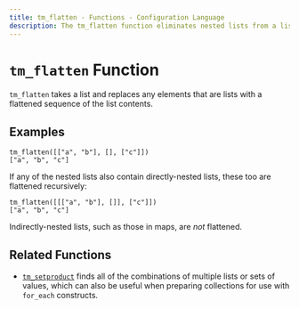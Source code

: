 ```yaml
---
title: tm_flatten - Functions - Configuration Language
description: The tm_flatten function eliminates nested lists from a list.
---
```


# `tm_flatten` Function

`tm_flatten` takes a list and replaces any elements that are lists with a
flattened sequence of the list contents.

## Examples

```
tm_flatten([["a", "b"], [], ["c"]])
["a", "b", "c"]
```

If any of the nested lists also contain directly-nested lists, these too are
flattened recursively:

```
tm_flatten([[["a", "b"], []], ["c"]])
["a", "b", "c"]
```

Indirectly-nested lists, such as those in maps, are _not_ flattened.

## Related Functions

* [`tm_setproduct`](./tm_setproduct.md) finds all of the combinations of multiple
  lists or sets of values, which can also be useful when preparing collections
  for use with `for_each` constructs.
